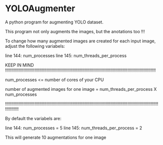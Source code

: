 # YOLOAugmenter
A python program for augmenting YOLO dataset.

This program not only augments the images, but the anotations too !!!

To change how many augmented images are created for each input image, adjust the following variabels:

line 144: num_processes
line 145: num_threads_per_process

KEEP IN MIND !!!!!!!!!!!!!!!!!!!!!!!!!!!!!!!!!!!!!!!!!!!!!!!!!!!!!!!!!!!!!!!!!!!!!!!!!!!!!!!!!!!!!!!!!!!!!!!!!!!!!!!!!!!!!!!!!!!!!!!!!!!

num_processes <= number of cores of your CPU

number of augmented images for one image = num_threads_per_process X num_processes

!!!!!!!!!!!!!!!!!!!!!!!!!!!!!!!!!!!!!!!!!!!!!!!!!!!!!!!!!!!!!!!!!!!!!!!!!!!!!!!!!!!!!!!!!!!!!!!!!!!!!!!!!!!!!!!!!!!!!!!!!!!!!!!!!!!!!!!!

By default the variabels are:

line 144: num_processes = 5
line 145: num_threads_per_process = 2

This will generate 10 augmentations for one image

